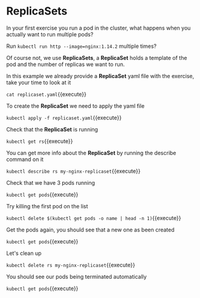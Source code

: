 # ReplicaSets

In your first exercise you run a pod in the cluster, what happens when you actually want to run multiple pods?

Run `kubectl run http --image=nginx:1.14.2` multiple times?

Of course not, we use **ReplicaSets**, a **ReplicaSet** holds a template of the pod and the number of replicas we  want to run. 


In this example we already provide a **ReplicaSet** yaml file with the exercise, take your time to look at it

`cat replicaset.yaml`{{execute}}

To create the **ReplicaSet** we need to apply the yaml file

`kubectl apply -f replicaset.yaml`{{execute}}

Check that the **ReplicaSet** is running

`kubectl get rs`{{execute}}

You can get more info about the **ReplicaSet** by running the describe command on it

`kubectl describe rs my-nginx-replicaset`{{execute}}

Check that we have 3 pods running

`kubectl get pods`{{execute}}

Try killing the first pod on the list

`kubectl delete $(kubectl get pods -o name | head -n 1)`{{execute}}

Get the pods again, you should see that a new one as been created

`kubectl get pods`{{execute}}

Let's clean up 

`kubectl delete rs my-nginx-replicaset`{{execute}}

You should see our pods being terminated automatically

`kubectl get pods`{{execute}}

